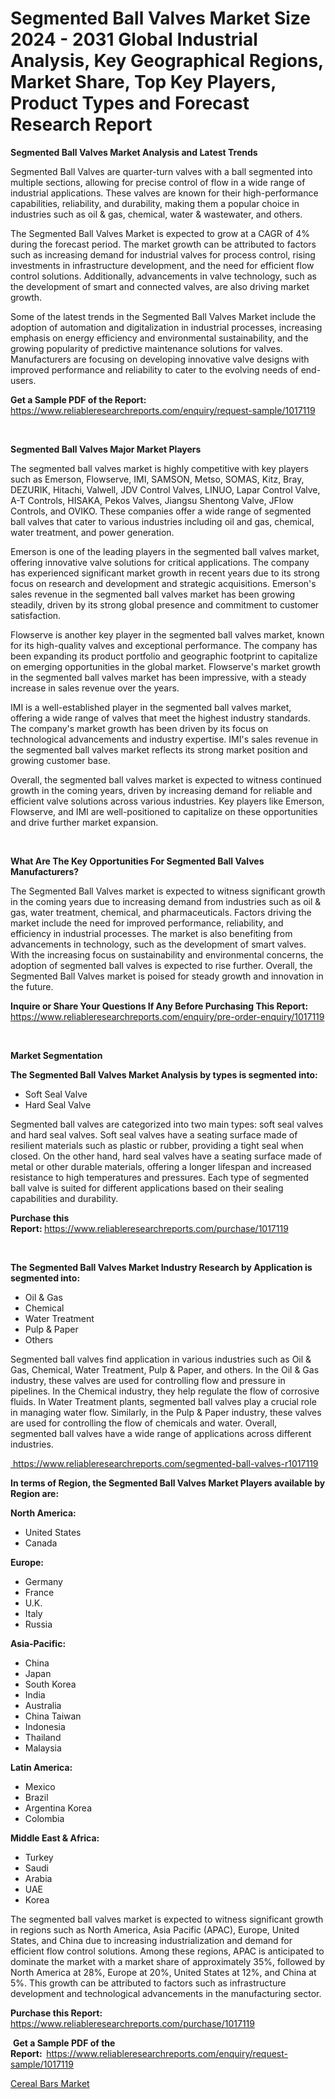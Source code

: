 <p><h1>Segmented Ball Valves Market Size 2024 - 2031 Global Industrial Analysis, Key Geographical Regions, Market Share, Top Key Players, Product Types and Forecast Research Report</h1></p><p><strong>Segmented Ball Valves Market Analysis and Latest Trends</strong></p>
<p><p>Segmented Ball Valves are quarter-turn valves with a ball segmented into multiple sections, allowing for precise control of flow in a wide range of industrial applications. These valves are known for their high-performance capabilities, reliability, and durability, making them a popular choice in industries such as oil & gas, chemical, water & wastewater, and others.</p><p>The Segmented Ball Valves Market is expected to grow at a CAGR of 4% during the forecast period. The market growth can be attributed to factors such as increasing demand for industrial valves for process control, rising investments in infrastructure development, and the need for efficient flow control solutions. Additionally, advancements in valve technology, such as the development of smart and connected valves, are also driving market growth.</p><p>Some of the latest trends in the Segmented Ball Valves Market include the adoption of automation and digitalization in industrial processes, increasing emphasis on energy efficiency and environmental sustainability, and the growing popularity of predictive maintenance solutions for valves. Manufacturers are focusing on developing innovative valve designs with improved performance and reliability to cater to the evolving needs of end-users.</p></p>
<p><strong>Get a Sample PDF of the Report:&nbsp;</strong> <a href="https://www.reliableresearchreports.com/enquiry/request-sample/1017119">https://www.reliableresearchreports.com/enquiry/request-sample/1017119</a></p>
<p>&nbsp;</p>
<p><strong>Segmented Ball Valves Major Market Players</strong></p>
<p><p>The segmented ball valves market is highly competitive with key players such as Emerson, Flowserve, IMI, SAMSON, Metso, SOMAS, Kitz, Bray, DEZURIK, Hitachi, Valwell, JDV Control Valves, LINUO, Lapar Control Valve, A-T Controls, HISAKA, Pekos Valves, Jiangsu Shentong Valve, JFlow Controls, and OVIKO. These companies offer a wide range of segmented ball valves that cater to various industries including oil and gas, chemical, water treatment, and power generation.</p><p>Emerson is one of the leading players in the segmented ball valves market, offering innovative valve solutions for critical applications. The company has experienced significant market growth in recent years due to its strong focus on research and development and strategic acquisitions. Emerson's sales revenue in the segmented ball valves market has been growing steadily, driven by its strong global presence and commitment to customer satisfaction.</p><p>Flowserve is another key player in the segmented ball valves market, known for its high-quality valves and exceptional performance. The company has been expanding its product portfolio and geographic footprint to capitalize on emerging opportunities in the global market. Flowserve's market growth in the segmented ball valves market has been impressive, with a steady increase in sales revenue over the years.</p><p>IMI is a well-established player in the segmented ball valves market, offering a wide range of valves that meet the highest industry standards. The company's market growth has been driven by its focus on technological advancements and industry expertise. IMI's sales revenue in the segmented ball valves market reflects its strong market position and growing customer base.</p><p>Overall, the segmented ball valves market is expected to witness continued growth in the coming years, driven by increasing demand for reliable and efficient valve solutions across various industries. Key players like Emerson, Flowserve, and IMI are well-positioned to capitalize on these opportunities and drive further market expansion.</p></p>
<p>&nbsp;</p>
<p><strong>What Are The Key Opportunities For Segmented Ball Valves Manufacturers?</strong></p>
<p><p>The Segmented Ball Valves market is expected to witness significant growth in the coming years due to increasing demand from industries such as oil & gas, water treatment, chemical, and pharmaceuticals. Factors driving the market include the need for improved performance, reliability, and efficiency in industrial processes. The market is also benefiting from advancements in technology, such as the development of smart valves. With the increasing focus on sustainability and environmental concerns, the adoption of segmented ball valves is expected to rise further. Overall, the Segmented Ball Valves market is poised for steady growth and innovation in the future.</p></p>
<p><strong>Inquire or Share Your Questions If Any Before Purchasing This Report:</strong> <a href="https://www.reliableresearchreports.com/enquiry/pre-order-enquiry/1017119">https://www.reliableresearchreports.com/enquiry/pre-order-enquiry/1017119</a></p>
<p>&nbsp;</p>
<p><strong>Market Segmentation</strong></p>
<p><strong>The Segmented Ball Valves Market Analysis by types is segmented into:</strong></p>
<p><ul><li>Soft Seal Valve</li><li>Hard Seal Valve</li></ul></p>
<p><p>Segmented ball valves are categorized into two main types: soft seal valves and hard seal valves. Soft seal valves have a seating surface made of resilient materials such as plastic or rubber, providing a tight seal when closed. On the other hand, hard seal valves have a seating surface made of metal or other durable materials, offering a longer lifespan and increased resistance to high temperatures and pressures. Each type of segmented ball valve is suited for different applications based on their sealing capabilities and durability.</p></p>
<p><strong>Purchase this Report:&nbsp;</strong><a href="https://www.reliableresearchreports.com/purchase/1017119">https://www.reliableresearchreports.com/purchase/1017119</a></p>
<p>&nbsp;</p>
<p><strong>The Segmented Ball Valves Market Industry Research by Application is segmented into:</strong></p>
<p><ul><li>Oil & Gas</li><li>Chemical</li><li>Water Treatment</li><li>Pulp & Paper</li><li>Others</li></ul></p>
<p><p>Segmented ball valves find application in various industries such as Oil & Gas, Chemical, Water Treatment, Pulp & Paper, and others. In the Oil & Gas industry, these valves are used for controlling flow and pressure in pipelines. In the Chemical industry, they help regulate the flow of corrosive fluids. In Water Treatment plants, segmented ball valves play a crucial role in managing water flow. Similarly, in the Pulp & Paper industry, these valves are used for controlling the flow of chemicals and water. Overall, segmented ball valves have a wide range of applications across different industries.</p></p>
<p><a href="https://www.reliableresearchreports.com/segmented-ball-valves-r1017119">&nbsp;https://www.reliableresearchreports.com/segmented-ball-valves-r1017119</a></p>
<p><strong>In terms of Region, the Segmented Ball Valves Market Players available by Region are:</strong></p>
<p>
    <p> <strong> North America: </strong>
        <ul>
            <li>United States</li>
            <li>Canada</li>
        </ul>
        </p> 
    <p> <strong> Europe: </strong>
        <ul>
            <li>Germany</li>
            <li>France</li>
            <li>U.K.</li>
            <li>Italy</li>
            <li>Russia</li>
        </ul>
        </p> 
    <p> <strong> Asia-Pacific: </strong>
        <ul>
            <li>China</li>
            <li>Japan</li>
            <li>South Korea</li>
            <li>India</li>
            <li>Australia</li>
            <li>China Taiwan</li>
            <li>Indonesia</li>
            <li>Thailand</li>
            <li>Malaysia</li>
        </ul>
        </p> 
    <p> <strong> Latin America: </strong>
        <ul>
            <li>Mexico</li>
            <li>Brazil</li>
            <li>Argentina Korea</li>
            <li>Colombia</li>
        </ul>
        </p> 
    <p> <strong> Middle East & Africa: </strong>
        <ul>
            <li>Turkey</li>
            <li>Saudi</li>
            <li>Arabia</li>
            <li>UAE</li>
            <li>Korea</li>
        </ul>
    </p>
    </p>
<p><p>The segmented ball valves market is expected to witness significant growth in regions such as North America, Asia Pacific (APAC), Europe, United States, and China due to increasing industrialization and demand for efficient flow control solutions. Among these regions, APAC is anticipated to dominate the market with a market share of approximately 35%, followed by North America at 28%, Europe at 20%, United States at 12%, and China at 5%. This growth can be attributed to factors such as infrastructure development and technological advancements in the manufacturing sector.</p></p>
<p><strong>Purchase this Report: </strong><a href="https://www.reliableresearchreports.com/purchase/1017119">https://www.reliableresearchreports.com/purchase/1017119</a></p>
<p>&nbsp;<strong>Get a Sample PDF of the Report:&nbsp;&nbsp;</strong><a href="https://www.reliableresearchreports.com/enquiry/request-sample/1017119">https://www.reliableresearchreports.com/enquiry/request-sample/1017119</a></p>
<p><strong></strong></p>
<p><p><a href="https://three-jumbo-f6d.notion.site/Analyzing-Cereal-Bars-Market-Global-Industry-Perspective-and-Forecast-2024-to-2031-03d84a0cadb2472192f4a079967bb2d0">Cereal Bars Market</a></p></p>